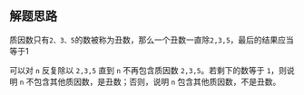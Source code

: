 ## 解题思路

质因数只有`2、3、5`的数被称为丑数，那么一个丑数一直除`2,3,5`，最后的结果应当等于1

可以对 `n` 反复除以 `2,3,5` 直到 `n` 不再包含质因数 `2,3,5`。若剩下的数等于 `1`，则说明 `n` 不包含其他质因数，是丑数；否则，说明 `n` 包含其他质因数，不是丑数。
